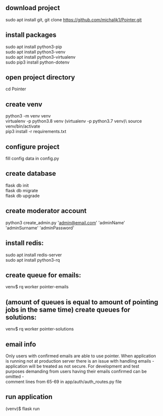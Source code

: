 download project
--------------
sudo apt install git,
git clone https://github.com/michaljk1/Pointer.git

install packages
--------------
sudo apt install python3-pip\
sudo apt install python3-venv\
sudo apt install python3-virtualenv\
sudo pip3 install python-dotenv

open project directory
-------------
cd Pointer

create venv
--------------
python3 -m venv venv\
virtualenv -p python3.8 venv (virtualenv -p python3.7 venv)\ 
source venv/bin/activate\
pip3 install -r requirements.txt

configure project
--------------
fill config data in config.py

create database
--------------
flask db init\
flask db migrate\
flask db upgrade

create moderator account
--------------
python3 create_admin.py 'admin@email.com' 'adminName' 'adminSurname' 'adminPassword'

install redis:
--------------
sudo apt install redis-server\
sudo apt install python3-rq

create queue for emails:
--------------
venv$ rq worker pointer-emails

(amount of queues is equal to amount of pointing jobs in the same time)
create queues for solutions:
--------------
venv$ rq worker pointer-solutions

email info
--------------
Only users with confirmed emails are able to use pointer. When application is running not at production server there is an issue with handling emails - application will be treated as not secure. For development and test purposes demanding from users having their emails confirmed can be omitted -   
comment lines from 65-69 in app/auth/auth_routes.py file

run application
--------------
(venv)$ flask run
